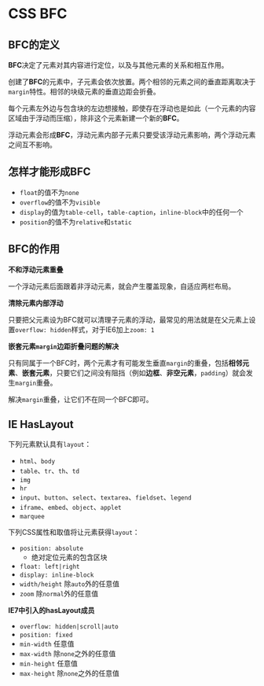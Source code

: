 ﻿# CSS BFC #

## BFC的定义 ##

**BFC**决定了元素对其内容进行定位，以及与其他元素的关系和相互作用。

创建了**BFC**的元素中，子元素会依次放置。两个相邻的元素之间的垂直距离取决于`margin`特性。相邻的块级元素的垂直边距会折叠。

每个元素左外边与包含块的左边想接触，即使存在浮动也是如此（一个元素的内容区域由于浮动而压缩），除非这个元素新建一个新的**BFC**。

浮动元素会形成**BFC**，浮动元素内部子元素只要受该浮动元素影响，两个浮动元素之间互不影响。

## 怎样才能形成BFC ##

- `float`的值不为`none`
- `overflow`的值不为`visible`
- `display`的值为`table-cell`，`table-caption`，`inline-block`中的任何一个
- `position`的值不为`relative`和`static`

## BFC的作用 ##

**不和浮动元素重叠**

一个浮动元素后面跟着非浮动元素，就会产生覆盖现象，自适应两栏布局。

**清除元素内部浮动**

只要把父元素设为BFC就可以清理子元素的浮动，最常见的用法就是在父元素上设置`overflow: hidden`样式，对于IE6加上`zoom: 1`

**嵌套元素`margin`边距折叠问题的解决**

只有同属于一个BFC时，两个元素才有可能发生垂直`margin`的重叠，包括**相邻元素**、**嵌套元素**，只要它们之间没有阻挡（例如**边框**、**非空元素**，`padding`）就会发生`margin`重叠。

解决`margin`重叠，让它们不在同一个BFC即可。

## IE HasLayout ##

下列元素默认具有`layout`：

- `html`、`body`
- `table`、`tr`、`th`、`td`
- `img`
- `hr`
- `input`、`button`、`select`、`textarea`、`fieldset`、`legend`
- `iframe`、`embed`、`object`、`applet`
- `marquee`

下列CSS属性和取值将让元素获得`layout`：
    
- `position: absolute`
    - 绝对定位元素的包含区块    
- `float: left|right`
- `display: inline-block`
- `width/height` 除`auto`外的任意值
- `zoom` 除`normal`外的任意值

**IE7中引入的hasLayout成员**

- `overflow: hidden|scroll|auto`
- `position: fixed`
- `min-width` 任意值
- `max-width` 除`none`之外的任意值
- `min-height` 任意值 
- `max-height` 除`none`之外的任意值



